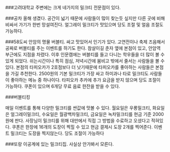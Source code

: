 ###고려대학교 주변에는 크게 네가지의 밀크티 전문점이 있다.

###공차
  올해 생겼다. 공간이 넓기 때문에 사람들이 많이 찾는듯 싶지만 다른 곳에 비해 비싸서 가기가 한번 망설여진다. 얼그레이 밀크티가 맛있으며 당도 조절 및 얼음 조절도 가능하다.
  
###58도씨
  안암의 명물 버블티. 싸고 맛있어서 인기가 있다. 고연전이나 축제 즈음해서 공짜로 버블티를 주는 이벤트를 하기도 한다. 참살이길 춘자 옆에 본점이 있고, 안암역 부근에도 지점을 차렸다. 이후 인문캠에는 버블티를 들고 다니는 학우들을 더 많이 볼 수 있게 되었다. 쉬는시간이나 특히 점심, 저녁시간에 붐비고 밖에서 줄서는 사람들을 볼 수 있다. 본점의 타피오카가 2호점보다 더 낫기때문에 타피오카를 좋아하는 사람들은 본점을 가길 추천한다.
2500원의 기본 밀크티가 가장 싸고 하미과나 타로 밀크티도 사람들이 좋아하는 메뉴 중 하나이다. 타피오카 추카에 추가 요금을 받지 않으며 당도 조절이 가능하다. 쿠폰이 있으며 6개당 무료 음료 한잔을 받을 수 있다.

  
###버블티킹

  매일 이벤트를 통해 다양한 밀크티를 싼값에 맛볼 수 있다.
  월요일은 우롱밀크티, 화요일은 얼그레이밀크티, 수요일은 월광백차밀크티, 금요일은 녹차밀크티를 현금 기준 2000원에 판다.
  사장님이 밀크티를 위해 대만에서 직접 그 방법을 수료하고 오셨다고 적혀있다.
  쿠폰은 한장에 16개의 도장이 찍힐 수 있고 현금 결제시 도장 2개를 찍어준다. 이벤트 밀크티는 도장을 찍지않는다. 
  당도 조절이 가능하다

###또랑
이공계에 있는 밀크티집. 사실상 안가봐서 모른다.